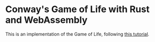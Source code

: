 # Conway's Game of Life with Rust and WebAssembly

This is an implementation of the Game of Life, following [this tutorial](https://rustwasm.github.io/docs/book/).

